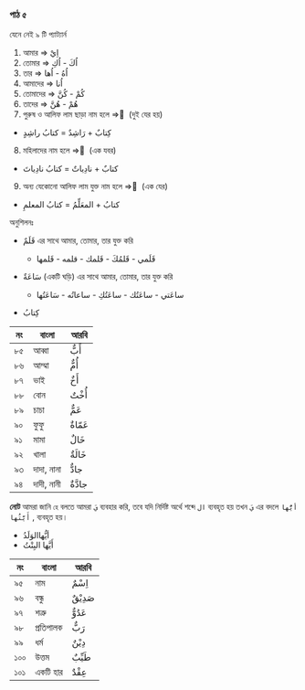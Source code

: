 ### পাঠ ৫

যেনে নেই ৯ টি প্যাট্যার্ন

1. আমার => اِيْ
2. তোমার => اُكَ - اُكِ
3. তার => اُهُ - اُها
4. আমাদের => اُنا
5. তোমাদের => كُمْ - كُنَّ
6. তাদের => هُمْ - هُنَّ
7. পুরুষ ও আলিফ লাম ছাড়া নাম হলে => ٍ (দুই যের হয়)

- كِتابٌ + رَاشِدٌ = كتابُ راشِدٍ

8. মহিলাদের নাম হলে => َ (এক যবর)

- كتابٌ + نادِياتٌ = كتابُ نادِياتَ

9. অন্য যেকোনো আলিফ লাম যুক্ত নাম হলে => ِ (এক যের)

- كتابُ + المعَلِّمُ = كتابُ المعلمِ

অনুশিলনঃ

- قَلَمٌ এর সাথে আমার, তোমার, তার যুক্ত করি

  - قَلَمي - قَلمُكَ - قَلمك - قلمه - قَلمها

- سَاعَةٌ (একটি ঘড়ি) এর সাথে আমার, তোমার, তার যুক্ত করি

  - ساعَتي - ساعَتُك - ساعَتُكِ - ساعاتُه - سَاعَتُها

- كِتابُ

| নং  | বাংলা      | আরবি    |
| --- | ---------- | ------- |
| ৮৫  | আব্বা      | أَبٌّ   |
| ৮৬  | আম্মা      | أُمٌّ   |
| ৮৭  | ভাই        | أَخٌ    |
| ৮৮  | বোন        | أُخْتٌ  |
| ৮৯  | চাচা       | عَمٌّ   |
| ৯০  | ফুফু       | عَمّاةٌ |
| ৯১  | মামা       | خَالٌ   |
| ৯২  | খালা       | خَالَةٌ |
| ৯৩  | দাদা, নানা | جادٌّ   |
| ৯৪  | দাদী, নানী | جادَّةٌ |

**নোট** আমরা জানি `হে` বলতে আমরা `يَ` ব্যবহার করি, তবে যদি নির্দিষ্ট অর্থে শব্দে `ال` ব্যবহৃত হয় তখন `يَ` এর বদলে `أيُّها` , `أَيَّتُها` ব্যবহৃত হয়।

- أيُّهاالوَلَدُ
- أَيَّها البِنْتُ

| নং  | বাংলা     | আরবি     |
| --- | --------- | -------- |
| ৯৫  | নাম       | اِسْمٌ   |
| ৯৬  | বন্ধু     | صَدِيْقٌ |
| ৯৭  | শত্রু     | عَدُوٌّ  |
| ৯৮  | প্রতিপালক | رَبٌّ    |
| ৯৯  | ধর্ম      | دِيْنٌ   |
| ১০০ | উত্তম     | طَيِّبٌ  |
| ১০১ | একটি হার  | عِقْدٌ   |
